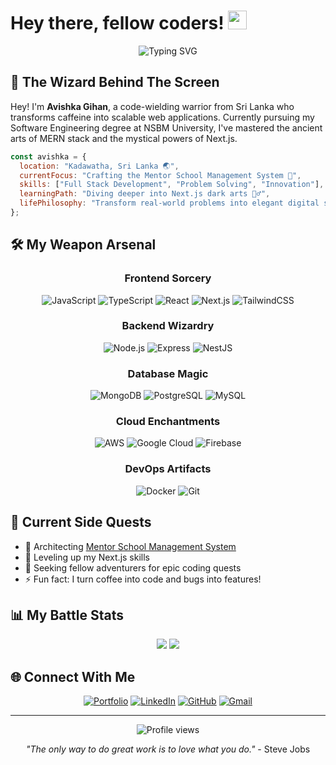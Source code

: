 # Hey there, fellow coders! <img src="https://user-images.githubusercontent.com/18350557/176309783-0785949b-9127-417c-8b55-ab5a4333674e.gif" width="30"> 

<p align="center">
  <img src="https://readme-typing-svg.herokuapp.com?font=Fira+Code&weight=500&size=40&pause=1000&color=0891B2&center=true&vCenter=true&width=600&height=100&lines=Full-Stack+Sorcerer+%F0%9F%94%AE;Code+Craftsman+%F0%9F%9B%A0;Problem-Solving+Ninja+%F0%9F%A5%B7" alt="Typing SVG" />
</p>

## 💫 The Wizard Behind The Screen

Hey! I'm **Avishka Gihan**, a code-wielding warrior from Sri Lanka who transforms caffeine into scalable web applications. Currently pursuing my Software Engineering degree at NSBM University, I've mastered the ancient arts of MERN stack and the mystical powers of Next.js.

```javascript
const avishka = {
  location: "Kadawatha, Sri Lanka 🌏",
  currentFocus: "Crafting the Mentor School Management System 🚀",
  skills: ["Full Stack Development", "Problem Solving", "Innovation"],
  learningPath: "Diving deeper into Next.js dark arts 🧙‍♂️",
  lifePhilosophy: "Transform real-world problems into elegant digital solutions"
};
```

## 🛠️ My Weapon Arsenal

<div align="center">

### Frontend Sorcery

![JavaScript](https://img.shields.io/badge/JavaScript-F7DF1E?style=for-the-badge&logo=javascript&logoColor=black)
![TypeScript](https://img.shields.io/badge/TypeScript-007ACC?style=for-the-badge&logo=typescript&logoColor=white)
![React](https://img.shields.io/badge/React-20232A?style=for-the-badge&logo=react&logoColor=61DAFB)
![Next.js](https://img.shields.io/badge/Next.js-000000?style=for-the-badge&logo=next.js&logoColor=white)
![TailwindCSS](https://img.shields.io/badge/Tailwind_CSS-38B2AC?style=for-the-badge&logo=tailwind-css&logoColor=white)

### Backend Wizardry
![Node.js](https://img.shields.io/badge/Node.js-339933?style=for-the-badge&logo=node.js&logoColor=white)
![Express](https://img.shields.io/badge/Express-000000?style=for-the-badge&logo=express&logoColor=white)
![NestJS](https://img.shields.io/badge/NestJS-E0234E?style=for-the-badge&logo=nestjs&logoColor=white)

### Database Magic
![MongoDB](https://img.shields.io/badge/MongoDB-4EA94B?style=for-the-badge&logo=mongodb&logoColor=white)
![PostgreSQL](https://img.shields.io/badge/PostgreSQL-316192?style=for-the-badge&logo=postgresql&logoColor=white)
![MySQL](https://img.shields.io/badge/MySQL-005C84?style=for-the-badge&logo=mysql&logoColor=white)

### Cloud Enchantments
![AWS](https://img.shields.io/badge/AWS-232F3E?style=for-the-badge&logo=amazon-aws&logoColor=white)
![Google Cloud](https://img.shields.io/badge/Google_Cloud-4285F4?style=for-the-badge&logo=google-cloud&logoColor=white)
![Firebase](https://img.shields.io/badge/Firebase-FFCA28?style=for-the-badge&logo=firebase&logoColor=black)

### DevOps Artifacts
![Docker](https://img.shields.io/badge/Docker-2496ED?style=for-the-badge&logo=docker&logoColor=white)
![Git](https://img.shields.io/badge/Git-F05032?style=for-the-badge&logo=git&logoColor=white)

</div>

## 🎯 Current Side Quests

- 🔭 Architecting [Mentor School Management System](http://github.com/AvishkaGihan/mentor-app.git)
- 🌱 Leveling up my Next.js skills
- 👯 Seeking fellow adventurers for epic coding quests
- ⚡ Fun fact: I turn coffee into code and bugs into features!

## 📊 My Battle Stats

<div align="center">
  <img src="https://github-readme-streak-stats.herokuapp.com/?user=AvishkaGihan&theme=react&hide_border=true" />
  <img src="https://github-readme-stats.vercel.app/api/top-langs/?username=AvishkaGihan&theme=react&show_icons=true&hide_border=true&layout=compact" />
</div>

## 🌐 Connect With Me

<div align="center">
  
[![Portfolio](https://img.shields.io/badge/Portfolio-255E63?style=for-the-badge&logo=About.me&logoColor=white)](http://avishkagihan.me)
[![LinkedIn](https://img.shields.io/badge/LinkedIn-0077B5?style=for-the-badge&logo=linkedin&logoColor=white)](https://www.linkedin.com/in/avishkagihan)
[![GitHub](https://img.shields.io/badge/GitHub-100000?style=for-the-badge&logo=github&logoColor=white)](https://github.com/AvishkaGihan)
[![Gmail](https://img.shields.io/badge/Gmail-D14836?style=for-the-badge&logo=gmail&logoColor=white)](mailto:avishkag18@gmail.com)

</div>

---

<div align="center">
  <img src="https://komarev.com/ghpvc/?username=AvishkaGihan&style=flat-square&color=blue" alt="Profile views"/>
  
  *"The only way to do great work is to love what you do."* - Steve Jobs
</div>